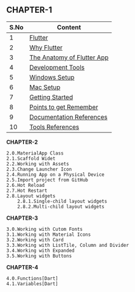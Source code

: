 ## CHAPTER-1

| S.No | Content |
| --------	 | ------------ |
| 1 | [Flutter](CHAPTER-1.md#10flutter) | 
| 2 | [Why Flutter](CHAPTER-1.md#11why-flutter) |    
| 3 | [The Anatomy of Flutter App](CHAPTER-1.md#12the-anatomy-of-flutter-app) |  
| 4 | [Development Tools](CHAPTER-1.md#13development-tools) |  
| 5 | [Windows Setup](CHAPTER-1.md#15windows-setup) |
| 6 | [Mac Setup](CHAPTER-1.md#14mac-setup) | 
| 7 | [Getting Started](CHAPTER-1.md#16getting-started) |   
| 8 | [Points to get Remember](CHAPTER-1.md#17points-to-get-remember) | 
| 9 | [Documentation References](CHAPTER-1.md#18documentation-references) |   
| 10 | [Tools References](CHAPTER-1.md#19tools-references) |


    
__CHAPTER-2__  

    2.0.MaterialApp Class  
    2.1.Scaffold Widet  
    2.2.Working with Assets  
    2.3.Change Launcher Icon  
    2.4.Running App on a Physical Device   
    2.5.Import project from GitHub  
    2.6.Hot Reload
    2.7.Hot Restart  
    2.8.Layout widgets  
        2.8.1.Single-child layout widgets
        2.8.2.Multi-child layout widgets
    
__CHAPTER-3__  

    3.0.Working with Cutom Fonts  
    3.1.Working with Material Icons  
    3.2.Working with Card  
    3.3.Working with ListTile, Column and Divider 
    3.4.Working with Expanded  
    3.5.Working with Buttons 
    
__CHAPTER-4__

    4.0.Functions[Dart]  
    4.1.Variables[Dart]
    

